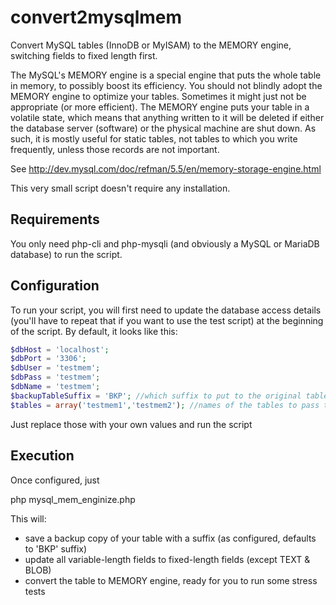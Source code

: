 convert2mysqlmem
================

Convert MySQL tables (InnoDB or MyISAM) to the MEMORY engine, switching fields to fixed length first.

The MySQL's MEMORY engine is a special engine that puts the whole table in memory, to possibly boost its efficiency. You should not blindly adopt the MEMORY engine to optimize your tables. Sometimes it might just not be appropriate (or more efficient).
The MEMORY engine puts your table in a volatile state, which means that anything written to it will be deleted if either the database server (software) or the physical machine are shut down. As such, it is mostly useful for static tables, not tables to which you write frequently, unless those records are not important.

See http://dev.mysql.com/doc/refman/5.5/en/memory-storage-engine.html

This very small script doesn't require any installation.

Requirements
------------

You only need php-cli and php-mysqli (and obviously a MySQL or MariaDB database) to run the script.

Configuration
-------------

To run your script, you will first need to update the database access details (you'll have to repeat that if you want to use the test script) at the beginning of the script. By default, it looks like this:

```php
$dbHost = 'localhost';
$dbPort = '3306';
$dbUser = 'testmem';
$dbPass = 'testmem';
$dbName = 'testmem';
$backupTableSuffix = 'BKP'; //which suffix to put to the original table, renamed
$tables = array('testmem1','testmem2'); //names of the tables to pass to MEMORY
```

Just replace those with your own values and run the script

Execution
---------

Once configured, just

  php mysql_mem_enginize.php

This will:
- save a backup copy of your table with a suffix (as configured, defaults to 'BKP' suffix)
- update all variable-length fields to fixed-length fields (except TEXT & BLOB)
- convert the table to MEMORY engine, ready for you to run some stress tests

